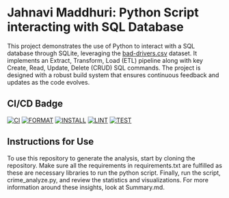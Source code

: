 # Jahnavi Maddhuri: Python Script interacting with SQL Database
This project demonstrates the use of Python to interact with a SQL database through SQLite, leveraging the [bad-drivers.csv](https://github.com/fivethirtyeight/data/blob/master/bad-drivers/bad-drivers.csv) dataset. It implements an Extract, Transform, Load (ETL) pipeline along with key Create, Read, Update, Delete (CRUD) SQL commands. The project is designed with a robust build system that ensures continuous feedback and updates as the code evolves.

## CI/CD Badge
[![CI](https://github.com/nogibjj/JahnaviM-MiniProject2/actions/workflows/ex.yml/badge.svg)](https://github.com/nogibjj/JahnaviM-MiniProject2/actions/workflows/ex.yml)
[![FORMAT](https://github.com/nogibjj/JahnaviM-IndividualProject1/actions/workflows/format.yml/badge.svg)](https://github.com/nogibjj/JahnaviM-IndividualProject1/actions/workflows/format.yml) [![INSTALL](https://github.com/nogibjj/JahnaviM-IndividualProject1/actions/workflows/install.yml/badge.svg)](https://github.com/nogibjj/JahnaviM-IndividualProject1/actions/workflows/install.yml) [![LINT](https://github.com/nogibjj/JahnaviM-IndividualProject1/actions/workflows/lint.yml/badge.svg)](https://github.com/nogibjj/JahnaviM-IndividualProject1/actions/workflows/lint.yml) [![TEST](https://github.com/nogibjj/JahnaviM-IndividualProject1/actions/workflows/test.yml/badge.svg)](https://github.com/nogibjj/JahnaviM-IndividualProject1/actions/workflows/test.yml)


## Instructions for Use
To use this repository to generate the analysis, start by cloning the repository. Make sure all the requirements in requirements.txt are fulfilled as these are necessary libraries to run the python script. Finally, run the script, crime_analyze.py, and review the statistics and visualizations. For more information around these insights, look at Summary.md.
